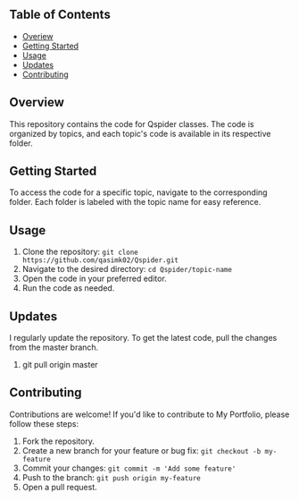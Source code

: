 ## Table of Contents
- [Overiew](#overview)
- [Getting Started](#getting-started)
- [Usage](#usage)
- [Updates](#updates)
- [Contributing](#contributing)

## Overview

This repository contains the code for Qspider classes. The code is organized by topics, and each topic's code is available in its respective folder.

## Getting Started

To access the code for a specific topic, navigate to the corresponding folder. Each folder is labeled with the topic name for easy reference.


## Usage
1. Clone the repository: `git clone https://github.com/qasimk02/Qspider.git`
2. Navigate to the desired directory: `cd Qspider/topic-name`
3. Open the code in your preferred editor.
4. Run the code as needed.

## Updates
  I regularly update the repository. To get the latest code, pull the changes from the master branch.
1. git pull origin master

## Contributing
Contributions are welcome! If you'd like to contribute to My Portfolio, please follow these steps:
1. Fork the repository.
2. Create a new branch for your feature or bug fix: `git checkout -b my-feature`
3. Commit your changes: `git commit -m 'Add some feature'`
4. Push to the branch: `git push origin my-feature`
5. Open a pull request.
